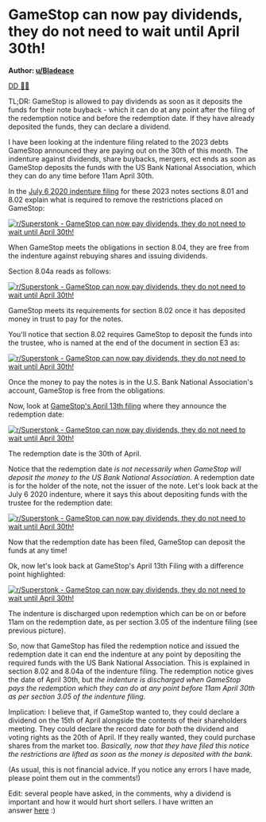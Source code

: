 GameStop can now pay dividends, they do not need to wait until April 30th!
==========================================================================

**Author: [u/Bladeace](https://www.reddit.com/user/Bladeace/)**

[DD 👨‍🔬](https://www.reddit.com/r/Superstonk/search?q=flair_name%3A%22DD%20%F0%9F%91%A8%E2%80%8D%F0%9F%94%AC%22&restrict_sr=1)

TL;DR: GameStop is allowed to pay dividends as soon as it deposits the funds for their note buyback - which it can do at any point after the filing of the redemption notice and before the redemption date. If they have already deposited the funds, they can declare a dividend.

I have been looking at the indenture filing related to the 2023 debts GameStop announced they are paying out on the 30th of this month. The indenture against dividends, share buybacks, mergers, ect ends as soon as GameStop deposits the funds with the US Bank National Association, which they can do any time before 11am April 30th.

In the [July 6 2020 indenture filing](https://www.sec.gov/Archives/edgar/data/1326380/000119312520187950/d28310dex41.htm?fbclid=IwAR1xG3hO5qLQuB9Zg-EX5tt8JJ8eq9Kt3hgWb7MMrRb8BQew6_36eRQ1A-g) for these 2023 notes sections 8.01 and 8.02 explain what is required to remove the restrictions placed on GameStop:

[![r/Superstonk - GameStop can now pay dividends, they do not need to wait until April 30th!](https://preview.redd.it/gi8sxcd0j1t61.png?width=1258&format=png&auto=webp&s=aad77a866dd74c04a404b7bff32160df174d4728)](https://preview.redd.it/gi8sxcd0j1t61.png?width=1258&format=png&auto=webp&s=aad77a866dd74c04a404b7bff32160df174d4728)

When GameStop meets the obligations in section 8.04, they are free from the indenture against rebuying shares and issuing dividends.

Section 8.04a reads as follows:

[![r/Superstonk - GameStop can now pay dividends, they do not need to wait until April 30th!](https://preview.redd.it/j3h4s5xoj1t61.png?width=1265&format=png&auto=webp&s=c522f2cce31628886e2c5cbdd983bd9a281c41db)](https://preview.redd.it/j3h4s5xoj1t61.png?width=1265&format=png&auto=webp&s=c522f2cce31628886e2c5cbdd983bd9a281c41db)

GameStop meets its requirements for section 8.02 once it has deposited money in trust to pay for the notes.

You'll notice that section 8.02 requires GameStop to deposit the funds into the trustee, who is named at the end of the document in section E3 as:

[![r/Superstonk - GameStop can now pay dividends, they do not need to wait until April 30th!](https://preview.redd.it/3th92cgdk1t61.png?width=599&format=png&auto=webp&s=1b79f4a3f8af22b410501d12720b29b3c280cc46)](https://preview.redd.it/3th92cgdk1t61.png?width=599&format=png&auto=webp&s=1b79f4a3f8af22b410501d12720b29b3c280cc46)

Once the money to pay the notes is in the U.S. Bank National Association's account, GameStop is free from the obligations.

Now, look at [GameStop's April 13th filing](https://news.gamestop.com/static-files/d8871fe4-2c5f-4566-9a43-4ba9d8504cef) where they announce the redemption date:

[![r/Superstonk - GameStop can now pay dividends, they do not need to wait until April 30th!](https://preview.redd.it/5db176gjm1t61.png?width=1129&format=png&auto=webp&s=72d16735e351bf6869a31ac77460e0e78fa1e4b5)](https://preview.redd.it/5db176gjm1t61.png?width=1129&format=png&auto=webp&s=72d16735e351bf6869a31ac77460e0e78fa1e4b5)

The redemption date is the 30th of April.

Notice that the redemption date *is not necessarily when GameStop will deposit the money to the US Bank National Association*. A redemption date is for the holder of the note, not the issuer of the note. Let's look back at the July 6 2020 indenture, where it says this about depositing funds with the trustee for the redemption date:

[![r/Superstonk - GameStop can now pay dividends, they do not need to wait until April 30th!](https://preview.redd.it/kjdmm2uzn1t61.png?width=1269&format=png&auto=webp&s=55945641243df219dd7859d3339b5a10504f5466)](https://preview.redd.it/kjdmm2uzn1t61.png?width=1269&format=png&auto=webp&s=55945641243df219dd7859d3339b5a10504f5466)

Now that the redemption date has been filed, GameStop can deposit the funds at any time!

Ok, now let's look back at GameStop's April 13th Filing with a difference point highlighted:

[![r/Superstonk - GameStop can now pay dividends, they do not need to wait until April 30th!](https://preview.redd.it/wn0gdfk1p1t61.png?width=1121&format=png&auto=webp&s=aba5570c491106af241e2460da22e6d796ccb8a9)](https://preview.redd.it/wn0gdfk1p1t61.png?width=1121&format=png&auto=webp&s=aba5570c491106af241e2460da22e6d796ccb8a9)

The indenture is discharged upon redemption which can be on or before 11am on the redemption date, as per section 3.05 of the indenture filing (see previous picture).

So, now that GameStop has filed the redemption notice and issued the redemption date it can end the indenture at any point by depositing the required funds with the US Bank National Association. This is explained in section 8.02 and 8.04a of the indenture filing. The redemption notice gives the date of April 30th, but *the indenture is discharged when GameStop pays the redemption which they can do at any point before 11am April 30th as per section 3.05 of the indenture filing*.

Implication: I believe that, if GameStop wanted to, they could declare a dividend on the 15th of April alongside the contents of their shareholders meeting. They could declare the record date for *both* the dividend and voting rights as the 20th of April. If they really wanted, they could purchase shares from the market too. *Basically, now that they have filed this notice the restrictions are lifted as soon as the money is deposited with the bank.*

(As usual, this is not financial advice. If you notice any errors I have made, please point them out in the comments!)

Edit: several people have asked, in the comments, why a dividend is important and how it would hurt short sellers. I have written an answer [here](https://www.reddit.com/r/Superstonk/comments/mqn97y/an_explanation_of_why_a_dividend_andor_share/?utm_source=share&utm_medium=web2x&context=3) :)
